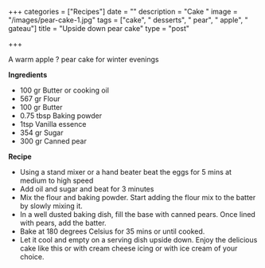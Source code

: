 +++
categories = ["Recipes"]
date = ""
description = "Cake "
image = "/images/pear-cake-1.jpg"
tags = ["cake", " desserts", " pear", " apple", " gateau"]
title = "Upside down pear cake"
type = "post"

+++

A warm apple ? pear cake for winter evenings 

  
**Ingredients**

* 100 gr Butter or cooking oil
* 567 gr Flour
* 100 gr Butter
* 0.75 tbsp Baking powder
* 1tsp Vanilla essence
* 354 gr Sugar
* 300 gr Canned pear

**Recipe**

* Using a stand mixer or a hand beater beat the eggs for 5 mins at medium to high speed
* Add oil and sugar and beat for 3 minutes
* Mix the flour and baking powder. Start adding the flour mix to the batter by slowly mixing it.
* In a well dusted baking dish, fill the base with canned pears. Once lined with pears, add the batter.
* Bake at 180 degrees Celsius for 35 mins or until cooked.
* Let it cool and empty on a serving dish upside down. Enjoy the delicious cake like this or with cream cheese icing or with ice cream of your choice.